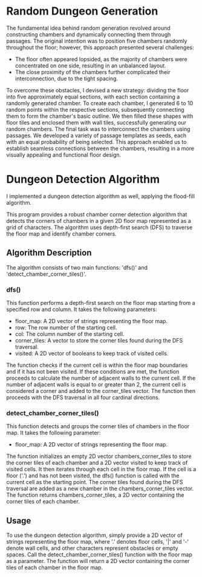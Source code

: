 # Random Dungeon Generation

The fundamental idea behind random generation revolved around constructing chambers and dynamically connecting them through passages. The original intention was to position five chambers randomly throughout the floor; however, this approach presented several challenges:
- The floor often appeared lopsided, as the majority of chambers were concentrated on one side, resulting in an unbalanced layout.
- The close proximity of the chambers further complicated their interconnection, due to the tight spacing.

To overcome these obstacles, I devised a new strategy: dividing the floor into five approximately equal sections, with each section containing a randomly generated chamber. To create each chamber, I generated 6 to 10 random points within the respective sections, subsequently connecting them to form the chamber's basic outline. We then filled these shapes with floor tiles and enclosed them with wall tiles, successfully generating our random chambers.
The final task was to interconnect the chambers using passages. We developed a variety of passage templates as seeds, each with an equal probability of being selected. This approach enabled us to establish seamless connections between the chambers, resulting in a more visually appealing and functional floor design.


# Dungeon Detection Algorithm

I implemented a dungeon detection algorithm as well, applying the flood-fill algorithm.

This program provides a robust chamber corner detection algorithm that detects the corners of chambers in a given 2D floor map represented as a grid of characters. The algorithm uses depth-first search (DFS) to traverse the floor map and identify chamber corners.

## Algorithm Description

The algorithm consists of two main functions: 'dfs()' and 'detect_chamber_corner_tiles()'.

### dfs()

This function performs a depth-first search on the floor map starting from a specified row and column. It takes the following parameters:

- floor_map: A 2D vector of strings representing the floor map.
- row: The row number of the starting cell.
- col: The column number of the starting cell.
- corner_tiles: A vector to store the corner tiles found during the DFS traversal.
- visited: A 2D vector of booleans to keep track of visited cells.

The function checks if the current cell is within the floor map boundaries and if it has not been visited. If these conditions are met, the function proceeds to calculate the number of adjacent walls to the current cell. If the number of adjacent walls is equal to or greater than 2, the current cell is considered a corner and added to the corner_tiles vector. The function then proceeds with the DFS traversal in all four cardinal directions.

### detect_chamber_corner_tiles()

This function detects and groups the corner tiles of chambers in the floor map. It takes the following parameter:

- floor_map: A 2D vector of strings representing the floor map.

The function initializes an empty 2D vector chambers_corner_tiles to store the corner tiles of each chamber and a 2D vector visited to keep track of visited cells. It then iterates through each cell in the floor map. If the cell is a floor ('.') and has not been visited, the dfs() function is called with the current cell as the starting point. The corner tiles found during the DFS traversal are added as a new chamber in the chambers_corner_tiles vector.
The function returns chambers_corner_tiles, a 2D vector containing the corner tiles of each chamber.

## Usage

To use the dungeon detection algorithm, simply provide a 2D vector of strings representing the floor map, where '.' denotes floor cells, '|' and '-' denote wall cells, and other characters represent obstacles or empty spaces. Call the detect_chamber_corner_tiles() function with the floor map as a parameter. The function will return a 2D vector containing the corner tiles of each chamber in the floor map.

